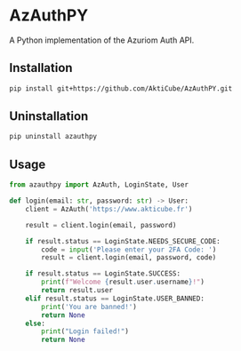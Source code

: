 # AzAuthPY
A Python implementation of the Azuriom Auth API.

## Installation
```bash
pip install git+https://github.com/AktiCube/AzAuthPY.git
```

## Uninstallation
```bash
pip uninstall azauthpy
```

## Usage
```python
from azauthpy import AzAuth, LoginState, User

def login(email: str, password: str) -> User:
    client = AzAuth('https://www.akticube.fr')

    result = client.login(email, password)

    if result.status == LoginState.NEEDS_SECURE_CODE:
        code = input('Please enter your 2FA Code: ')
        result = client.login(email, password, code)

    if result.status == LoginState.SUCCESS:
        print(f"Welcome {result.user.username}!")
        return result.user
    elif result.status == LoginState.USER_BANNED:
        print('You are banned!')
        return None
    else:
        print("Login failed!")
        return None
```
